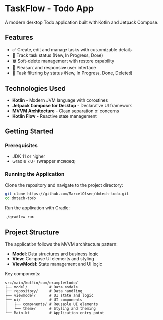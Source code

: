# TaskFlow - Todo App

A modern desktop Todo application built with Kotlin and Jetpack Compose.

## Features

- ✅ Create, edit and manage tasks with customizable details
- 🔄 Track task status (New, In Progress, Done)
- 🗑️ Soft-delete management with restore capability
- 📱 Pleasant and responsive user interface
- 🔄 Task filtering by status (New, In Progress, Done, Deleted)

## Technologies Used

- **Kotlin** - Modern JVM language with coroutines
- **Jetpack Compose for Desktop** - Declarative UI framework
- **MVVM Architecture** - Clean separation of concerns
- **Kotlin Flow** - Reactive state management

## Getting Started

### Prerequisites

- JDK 11 or higher
- Gradle 7.0+ (wrapper included)

### Running the Application

Clone the repository and navigate to the project directory:

```bash
git clone https://github.com/MarcelOlsen/dmtech-todo.git
cd dmtech-todo
```

Run the application with Gradle:

```bash
./gradlew run
```

## Project Structure

The application follows the MVVM architecture pattern:

- **Model**: Data structures and business logic
- **View**: Compose UI elements and styling
- **ViewModel**: State management and UI logic

Key components:

```
src/main/kotlin/com/example/todo/
├── model/          # Data models
├── repository/     # Data handling
├── viewmodel/      # UI state and logic
├── ui/             # UI components
│   ├── components/ # Reusable UI elements
│   └── theme/      # Styling and theming
└── Main.kt         # Application entry point
```
